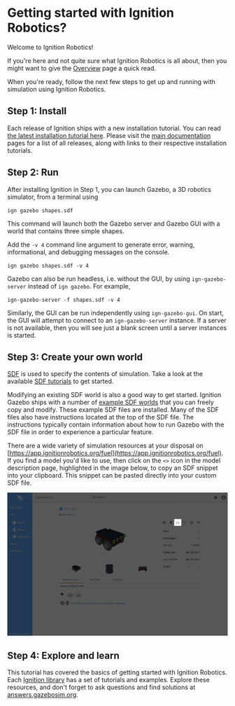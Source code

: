# Getting started with Ignition Robotics?

Welcome to Ignition Robotics!

If you're here and not quite sure what Ignition Robotics is all about, then
you might want to give the [Overview](/docs/all/overview) page a quick read.

When you're ready, follow the next few steps to get up and running with
simulation using Ignition Robotics.

## Step 1: Install

Each release of Ignition ships with a new installation tutorial. You can
read [the latest installation tutorial here](/docs/latest/install). Please
visit the [main documentation](/docs) pages for a list of all releases,
along with links to their respective installation tutorials.

## Step 2: Run

After installing Ignition in Step 1, you can launch Gazebo, a 3D robotics
simulator, from a terminal using

```
ign gazebo shapes.sdf
```

This command will launch both the Gazebo server and Gazebo GUI with a world
that contains three simple shapes.

Add the `-v 4` command line argument to generate error, warning,
informational, and debugging messages on the console.

```
ign gazebo shapes.sdf -v 4
```

Gazebo can also be run headless, i.e. without the GUI, by using `ign-gazebo-server` instead of `ign gazebo`. For example,

```
ign-gazebo-server -f shapes.sdf -v 4
```

Similarly, the GUI can be run independently using `ign-gazebo-gui`. On
start, the GUI will attempt to connect to an `ign-gazebo-server` instance.
If a server is not available, then you will see just a blank screen until
a server instances is started.

## Step 3: Create your own world

[SDF](http://sdformat.org/) is used to specify the contents of simulation.
Take a look at the available [SDF tutorials](http://sdformat.org/tutorials)
to get started.

Modifying an existing SDF world is also a good way to get started. Ignition
Gazebo ships with a number of [example SDF
worlds](https://bitbucket.org/ignitionrobotics/ign-gazebo/src/default/examples/worlds)
that you can freely copy and modify. These example SDF files are
installed. Many of the SDF files also have instructions located at the
top of the SDF file. The instructions typically contain information about how to
run Gazebo with the SDF file in order to experience a particular feature.

There are a wide variety of simulation resources at your disposal on
[https://app.ignitionrobotics.org/fuel](https://app.ignitionrobotics.org/fuel).
If you find a model you'd like to use, then click on the `<>` icon in the
model description page, highlighted in the image below, to copy an SDF
snippet into your clipboard. This snippet can be pasted directly into your
custom SDF file.

![SDF model snippet](images/model_snippet.png)


## Step 4: Explore and learn

This tutorial has covered the basics of getting started with Ignition
Robotics. Each [Ignition library](/libs) has a set of tutorials and
examples. Explore these resources, and don't forget to ask questions and
find solutions at [answers.gazebosim.org](http://answers.gazebosim.org).
